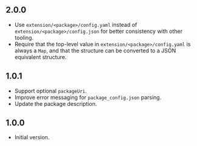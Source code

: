 ## 2.0.0
- Use `extension/<package>/config.yaml` instead of
  `extension/<package>/config.json` for better consistency with other tooling.
- Require that the top-level value in `extension/<package>/config.yaml` is
  always a `Map`, and that the structure can be converted to a JSON equivalent
  structure.

## 1.0.1

- Support optional `packageUri`.
- Improve error messaging for `package_config.json` parsing.
- Update the package description.

## 1.0.0

- Initial version.
